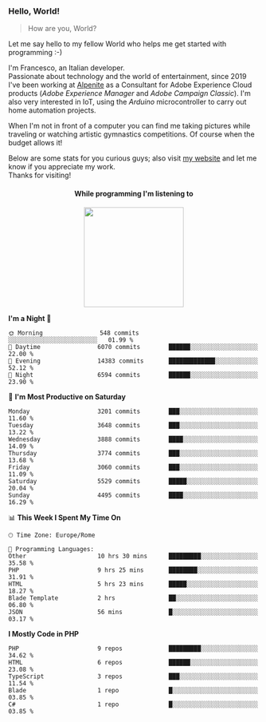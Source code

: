 ### Hello, World!

> How are you, World?

Let me say hello to my fellow World who helps me get started with programming :-)

I'm Francesco, an Italian developer.  
Passionate about technology and the world of entertainment, since 2019 I've been working at [Alpenite](https://www.alpenite.com) as a Consultant for Adobe Experience Cloud products (*Adobe Experience Manager* and *Adobe Campaign Classic*). I'm also very interested in IoT, using the *Arduino* microcontroller to carry out home automation projects.

When I'm not in front of a computer you can find me taking pictures while traveling or watching artistic gymnastics competitions. Of course when the budget allows it!

Below are some stats for you curious guys; also visit [my website](https://www.francescorega.eu) and let me know if you appreciate my work.  
Thanks for visiting!

<div align="center">
  <h4>While programming I'm listening to</h4>
  <a href="https://apps.francescorega.eu/now-playing/11147232609" target="_blank"><img src="https://apps.francescorega.eu/now-playing/11147232609" width="200"></a>
</div>

<!--START_SECTION:waka-->
**I'm a Night 🦉** 

```text
🌞 Morning                548 commits         ░░░░░░░░░░░░░░░░░░░░░░░░░   01.99 % 
🌆 Daytime                6070 commits        ██████░░░░░░░░░░░░░░░░░░░   22.00 % 
🌃 Evening                14383 commits       █████████████░░░░░░░░░░░░   52.12 % 
🌙 Night                  6594 commits        ██████░░░░░░░░░░░░░░░░░░░   23.90 % 
```
📅 **I'm Most Productive on Saturday** 

```text
Monday                   3201 commits        ███░░░░░░░░░░░░░░░░░░░░░░   11.60 % 
Tuesday                  3648 commits        ███░░░░░░░░░░░░░░░░░░░░░░   13.22 % 
Wednesday                3888 commits        ████░░░░░░░░░░░░░░░░░░░░░   14.09 % 
Thursday                 3774 commits        ███░░░░░░░░░░░░░░░░░░░░░░   13.68 % 
Friday                   3060 commits        ███░░░░░░░░░░░░░░░░░░░░░░   11.09 % 
Saturday                 5529 commits        █████░░░░░░░░░░░░░░░░░░░░   20.04 % 
Sunday                   4495 commits        ████░░░░░░░░░░░░░░░░░░░░░   16.29 % 
```


📊 **This Week I Spent My Time On** 

```text
🕑︎ Time Zone: Europe/Rome

💬 Programming Languages: 
Other                    10 hrs 30 mins      █████████░░░░░░░░░░░░░░░░   35.58 % 
PHP                      9 hrs 25 mins       ████████░░░░░░░░░░░░░░░░░   31.91 % 
HTML                     5 hrs 23 mins       █████░░░░░░░░░░░░░░░░░░░░   18.27 % 
Blade Template           2 hrs               ██░░░░░░░░░░░░░░░░░░░░░░░   06.80 % 
JSON                     56 mins             █░░░░░░░░░░░░░░░░░░░░░░░░   03.17 % 
```

**I Mostly Code in PHP** 

```text
PHP                      9 repos             █████████░░░░░░░░░░░░░░░░   34.62 % 
HTML                     6 repos             ██████░░░░░░░░░░░░░░░░░░░   23.08 % 
TypeScript               3 repos             ███░░░░░░░░░░░░░░░░░░░░░░   11.54 % 
Blade                    1 repo              █░░░░░░░░░░░░░░░░░░░░░░░░   03.85 % 
C#                       1 repo              █░░░░░░░░░░░░░░░░░░░░░░░░   03.85 % 
```




<!--END_SECTION:waka-->
